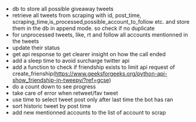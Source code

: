 - db to store all possible giveaway tweets
- retrieve all tweets from scraping with id, post_time, scraping_time,is_processed,possible_account_to_follow etc. and store them in the db in append mode. so check if no duplicate
- for unprocessed tweets, like, rt and follow all accounts mentionned in the tweets
- update their status
- get api response to get clearer insight on how the call ended
- add a sleep time to avoid surcharge twitter api
- add a function to check if friendship exists to limit api request of create_frienship(https://www.geeksforgeeks.org/python-api-show_friendship-in-tweepy/?ref=gcse)
- do a count down to see progress
- take care of error when retweet/fav tweet
- use time to select tweet post only after last time the bot has ran
- sort historic tweet by post time
- add new mentionned accounts to the list of account to scrap